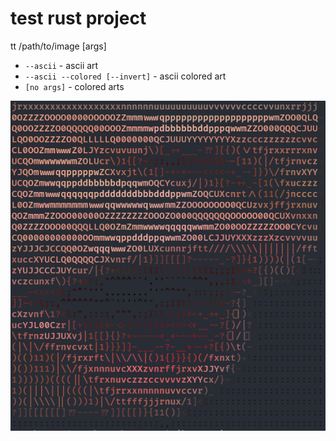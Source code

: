 # test rust project

tt /path/to/image [args]
* `--ascii` - ascii art 
* `--ascii --colored [--invert]` - ascii colored art 
* `[no args]` - colored arts

![Alt text](imgs/exp.png)